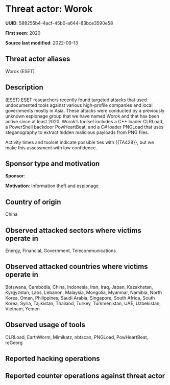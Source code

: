 # Threat actor: Worok

**UUID**: 588255b4-4acf-45b0-a644-83bce3590e58

**First seen**: 2020

**Source last modified**: 2022-09-13

## Threat actor aliases

Worok (ESET)

## Description

(ESET) ESET researchers recently found targeted attacks that used undocumented tools against various high-profile companies and local governments mostly in Asia. These attacks were conducted by a previously unknown espionage group that we have named Worok and that has been active since at least 2020. Worok’s toolset includes a C++ loader CLRLoad, a PowerShell backdoor PowHeartBeat, and a C# loader PNGLoad that uses steganography to extract hidden malicious payloads from PNG files.

Activity times and toolset indicate possible ties with {{TA428}}, but we make this assessment with low confidence.

## Sponsor type and motivation

**Sponsor**: 

**Motivation**: Information theft and espionage


## Country of origin

China

## Observed attacked sectors where victims operate in

Energy, Financial, Government, Telecommunications

## Observed attacked countries where victims operate in

Botswana, Cambodia, China, Indonesia, Iran, Iraq, Japan, Kazakhstan, Kyrgyzstan, Laos, Lebanon, Malaysia, Mongolia, Myanmar, Namibia, North Korea, Oman, Philippines, Saudi Arabia, Singapore, South Africa, South Korea, Syria, Tajikistan, Thailand, Turkey, Turkmenistan, UAE, Uzbekistan, Vietnam, Yemen

## Observed usage of tools

CLRLoad, EarthWorm, Mimikatz, nbtscan, PNGLoad, PowHeartBeat, reGeorg

## Reported hacking operations



## Reported counter operations against threat actor





